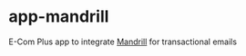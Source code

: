 # app-mandrill
E-Com Plus app to integrate [Mandrill](https://mandrill.com/) for transactional emails
